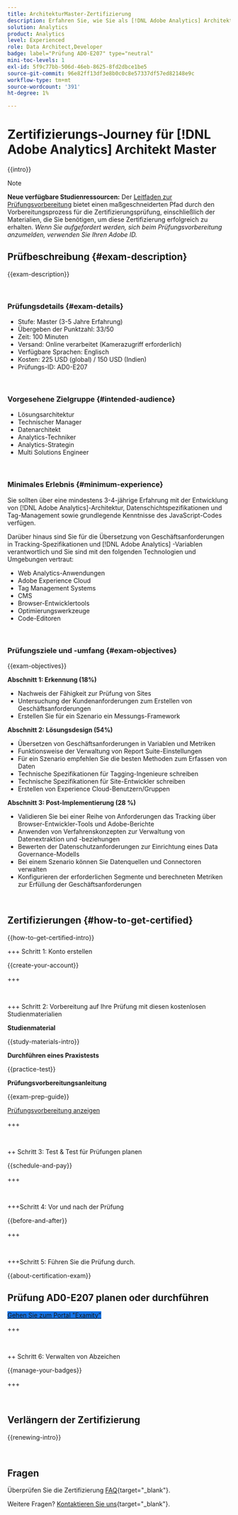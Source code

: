 ```yaml
---
title: ArchitekturMaster-Zertifizierung
description: Erfahren Sie, wie Sie als [!DNL Adobe Analytics] Architekturmeister zertifiziert werden.
solution: Analytics
product: Analytics
level: Experienced
role: Data Architect,Developer
badge: label="Prüfung AD0-E207" type="neutral"
mini-toc-levels: 1
exl-id: 5f9c77bb-506d-46eb-8625-8fd2dbce1be5
source-git-commit: 96e82ff13df3e8b0c0c8e57337df57ed82148e9c
workflow-type: tm+mt
source-wordcount: '391'
ht-degree: 1%

---
```


# Zertifizierungs-Journey für [!DNL Adobe Analytics] Architekt Master

{{intro}}

>[!NOTE]
>
>**Neue verfügbare Studienressourcen:** Der [Leitfaden zur Prüfungsvorbereitung](https://app.rockinfo.com/courses/223) bietet einen maßgeschneiderten Pfad durch den Vorbereitungsprozess für die Zertifizierungsprüfung, einschließlich der Materialien, die Sie benötigen, um diese Zertifizierung erfolgreich zu erhalten. _Wenn Sie aufgefordert werden, sich beim Prüfungsvorbereitung anzumelden, verwenden Sie Ihren Adobe ID._

## Prüfbeschreibung {#exam-description}

{{exam-description}}

<br>

### Prüfungsdetails {#exam-details}

* Stufe: Master (3-5 Jahre Erfahrung)
* Übergeben der Punktzahl: 33/50
* Zeit: 100 Minuten
* Versand: Online verarbeitet (Kamerazugriff erforderlich)
* Verfügbare Sprachen: Englisch
* Kosten: 225 USD (global) / 150 USD (Indien)
* Prüfungs-ID: AD0-E207

<br>

### Vorgesehene Zielgruppe {#intended-audience}

* Lösungsarchitektur
* Technischer Manager
* Datenarchitekt
* Analytics-Techniker
* Analytics-Strategin
* Multi Solutions Engineer

<br>

### Minimales Erlebnis {#minimum-experience}

Sie sollten über eine mindestens 3-4-jährige Erfahrung mit der Entwicklung von [!DNL Adobe Analytics]-Architektur, Datenschichtspezifikationen und Tag-Management sowie grundlegende Kenntnisse des JavaScript-Codes verfügen.

Darüber hinaus sind Sie für die Übersetzung von Geschäftsanforderungen in Tracking-Spezifikationen und [!DNL Adobe Analytics] -Variablen verantwortlich und Sie sind mit den folgenden Technologien und Umgebungen vertraut:

* Web Analytics-Anwendungen
* Adobe Experience Cloud
* Tag Management Systems
* CMS
* Browser-Entwicklertools
* Optimierungswerkzeuge
* Code-Editoren

<br>

### Prüfungsziele und -umfang {#exam-objectives}

{{exam-objectives}}

**Abschnitt 1: Erkennung (18%)**

* Nachweis der Fähigkeit zur Prüfung von Sites
* Untersuchung der Kundenanforderungen zum Erstellen von Geschäftsanforderungen
* Erstellen Sie für ein Szenario ein Messungs-Framework

**Abschnitt 2: Lösungsdesign (54%)**

* Übersetzen von Geschäftsanforderungen in Variablen und Metriken
* Funktionsweise der Verwaltung von Report Suite-Einstellungen
* Für ein Szenario empfehlen Sie die besten Methoden zum Erfassen von Daten
* Technische Spezifikationen für Tagging-Ingenieure schreiben
* Technische Spezifikationen für Site-Entwickler schreiben
* Erstellen von Experience Cloud-Benutzern/Gruppen

**Abschnitt 3: Post-Implementierung (28 %)**

* Validieren Sie bei einer Reihe von Anforderungen das Tracking über Browser-Entwickler-Tools und Adobe-Berichte
* Anwenden von Verfahrenskonzepten zur Verwaltung von Datenextraktion und -beziehungen
* Bewerten der Datenschutzanforderungen zur Einrichtung eines Data Governance-Modells
* Bei einem Szenario können Sie Datenquellen und Connectoren verwalten
* Konfigurieren der erforderlichen Segmente und berechneten Metriken zur Erfüllung der Geschäftsanforderungen

<br>

## Zertifizierungen {#how-to-get-certified}

{{how-to-get-certified-intro}}

+++ Schritt 1: Konto erstellen

{{create-your-account}}

+++

<br>

+++ Schritt 2: Vorbereitung auf Ihre Prüfung mit diesen kostenlosen Studienmaterialien

**Studienmaterial**

{{study-materials-intro}}

**Durchführen eines Praxistests**

{{practice-test}}

**Prüfungsvorbereitungsanleitung**

{{exam-prep-guide}}

[Prüfungsvorbereitung anzeigen](https://app.rockinfo.com/courses/223)

+++

<br>

++ Schritt 3: Test &amp; Test für Prüfungen planen

{{schedule-and-pay}}

+++

<br>

+++Schritt 4: Vor und nach der Prüfung

{{before-and-after}}

+++

<br>

+++Schritt 5: Führen Sie die Prüfung durch.

{{about-certification-exam}}

## Prüfung AD0-E207 planen oder durchführen

<a href="https://www.certmetrics.com/adobe/candidate/examity_sso.aspx?eid=AD0-E207" target="_blank" class="spectrum-Button spectrum-Button--fill spectrum-Button--accent spectrum-Button--sizeM is-margin-bottom-big-big at-element-click-tracking" style="background-color:#1473E6">

<span class="spectrum-Button-label has-no-wrap">
   Gehen Sie zum Portal "Examity"
</span>
</a>

+++

<br>

++ Schritt 6: Verwalten von Abzeichen

{{manage-your-badges}}

+++

<br>

## Verlängern der Zertifizierung

{{renewing-intro}}

<br>

## Fragen

Überprüfen Sie die Zertifizierung [FAQ](https://experienceleague.adobe.com/docs/certification/certification/faq.html){target="_blank"}.

Weitere Fragen? [Kontaktieren Sie uns](mailto:certif@adobe.com){target="_blank"}.

